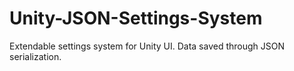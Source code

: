 # Unity-JSON-Settings-System
Extendable settings system for Unity UI. Data saved through JSON serialization.
